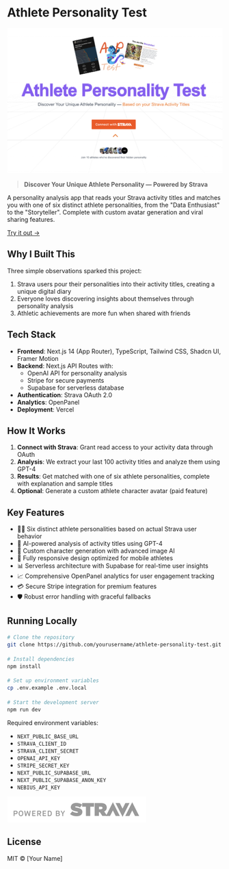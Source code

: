 # Athlete Personality Test

![Athlete Personality Test Preview](/public/preview.png)

> **Discover Your Unique Athlete Personality — Powered by Strava**

A personality analysis app that reads your Strava activity titles and matches you with one of six distinct athlete personalities, from the "Data Enthusiast" to the "Storyteller". Complete with custom avatar generation and viral sharing features.

[Try it out →](https://www.athletepersonalitytest.com)

## Why I Built This

Three simple observations sparked this project:

1. Strava users pour their personalities into their activity titles, creating a unique digital diary
2. Everyone loves discovering insights about themselves through personality analysis
3. Athletic achievements are more fun when shared with friends

## Tech Stack

- **Frontend**: Next.js 14 (App Router), TypeScript, Tailwind CSS, Shadcn UI, Framer Motion
- **Backend**: Next.js API Routes with:
  - OpenAI API for personality analysis
  - Stripe for secure payments
  - Supabase for serverless database
- **Authentication**: Strava OAuth 2.0
- **Analytics**: OpenPanel
- **Deployment**: Vercel

## How It Works

1. **Connect with Strava**: Grant read access to your activity data through OAuth
2. **Analysis**: We extract your last 100 activity titles and analyze them using GPT-4
3. **Results**: Get matched with one of six athlete personalities, complete with explanation and sample titles
4. **Optional**: Generate a custom athlete character avatar (paid feature)

## Key Features

- 🏃‍♂️ Six distinct athlete personalities based on actual Strava user behavior
- 🤖 AI-powered analysis of activity titles using GPT-4
- 🎯 Custom character generation with advanced image AI
- 📱 Fully responsive design optimized for mobile athletes
- 📊 Serverless architecture with Supabase for real-time user insights
- 📈 Comprehensive OpenPanel analytics for user engagement tracking
- 💳 Secure Stripe integration for premium features
- 🛡️ Robust error handling with graceful fallbacks

## Running Locally

```bash
# Clone the repository
git clone https://github.com/yourusername/athlete-personality-test.git

# Install dependencies
npm install

# Set up environment variables
cp .env.example .env.local

# Start the development server
npm run dev
```

Required environment variables:
- `NEXT_PUBLIC_BASE_URL`
- `STRAVA_CLIENT_ID`
- `STRAVA_CLIENT_SECRET`
- `OPENAI_API_KEY`
- `STRIPE_SECRET_KEY`
- `NEXT_PUBLIC_SUPABASE_URL`
- `NEXT_PUBLIC_SUPABASE_ANON_KEY`
- `NEBIUS_API_KEY`

![Powered by Strava](public/api_logo_pwrdBy_strava_horiz_gray.svg)

## License

MIT © [Your Name]
